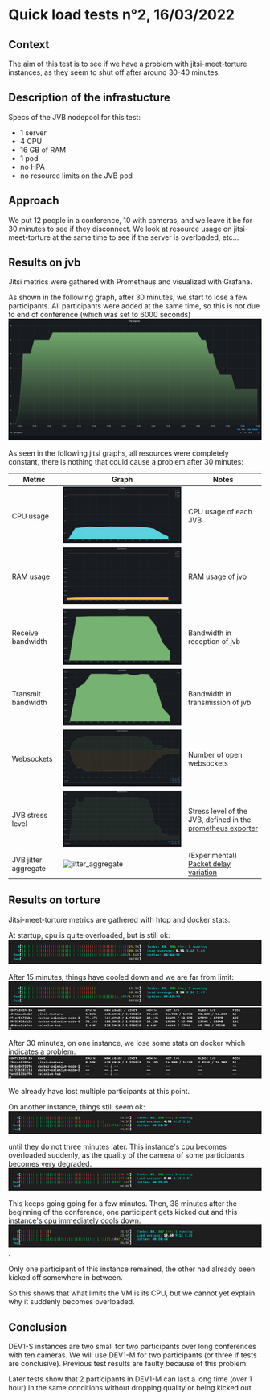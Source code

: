 # Quick load tests n°2, 16/03/2022

## Context 

The aim of this test is to see if we have a problem with jitsi-meet-torture instances, as they seem to shut off after around 30-40 minutes. 

## Description of the infrastucture

Specs of the JVB nodepool for this test:
- 1 server
- 4 CPU
- 16 GB of RAM
- 1 pod
- no HPA
- no resource limits on the JVB pod

## Approach

We put 12 people in a conference, 10 with cameras, and we leave it be for 30 minutes to see if they disconnect. We look at resource usage on jitsi-meet-torture at the same time to see if the server is overloaded, etc...

## Results on jvb

Jitsi metrics were gathered with Prometheus and visualized with Grafana.

As shown in the following graph, after 30 minutes, we start to lose a few participants. All participants were added at the same time, so this is not due to end of conference (which was set to 6000 seconds)
![participants](resources/participants.png)

As seen in the following jitsi graphs, all resources were completely constant, there is nothing that could cause a problem after 30 minutes:

| Metric           | Graph                                               | Notes                                                                                         |
| ---------------- | --------------------------------------------------- | --------------------------------------------------------------------------------------------- |
| CPU usage       | ![cpu](resources/cpu.png)             | CPU usage of each JVB                                                |
| RAM usage | ![ram](resources/ram.png) | RAM usage of jvb         |
| Receive bandwidth              | ![receive_bw](resources/receive_bw.png)                           | Bandwidth in reception of jvb                           |
| Transmit bandwidth | ![transmit_bw](resources/transmit_bw.png) | Bandwidth in transmission of jvb         |
| Websockets | ![websockets](resources/websockets.png) | Number of open websockets       |
| JVB stress level | ![1_jvb_stresslevel](resources/stresslevel.png) | Stress level of the JVB, defined in the [prometheus exporter](https://github.com/systemli/prometheus-jitsi-meet-exporter)       |
| JVB jitter aggregate | ![jitter_aggregate](resources/2_jitter_aggregate.png) | (Experimental) [Packet delay variation](https://en.wikipedia.org/wiki/Packet_delay_variation)       |

## Results on torture

Jitsi-meet-torture metrics are gathered with htop and docker stats.

At startup, cpu is quite overloaded, but is still ok:
![6-minutes](resources/6-minutes.png)

After 15 minutes, things have cooled down and we are far from limit:
![15-minutes](resources/15-minutes.png)
![15-minutes-docker](resources/15-minutes-docker.png)

After 30 minutes, on one instance, we lose some stats on docker which indicates a problem:
![30-minutes-docker](resources/30-minutes-docker.png)

We already have lost multiple participants at this point.

On another instance, things still seem ok:
![30-minutes](resources/30-minutes.png)

until they do not three minutes later. This instance's cpu becomes overloaded suddenly, as the quality of the camera of some participants becomes very degraded.
![33-minutes](resources/33-minutes.png)

This keeps going going for a few minutes. Then, 38 minutes after the beginning of the conference, one participant gets kicked out and this instance's cpu immediately cools down.
![38-minutes](resources/38-minutes.png).

Only one participant of this instance remained, the other had already been kicked off somewhere in between.

So this shows that what limits the VM is its CPU, but we cannot yet explain why it suddenly becomes overloaded.

## Conclusion

DEV1-S instances are two small for two participants over long conferences with ten cameras. We will use DEV1-M for two participants (or three if tests are conclusive). Previous test results are faulty because of this problem.

Later tests show that 2 participants in DEV1-M can last a long time (over 1 hour) in the same conditions without dropping quality or being kicked out.